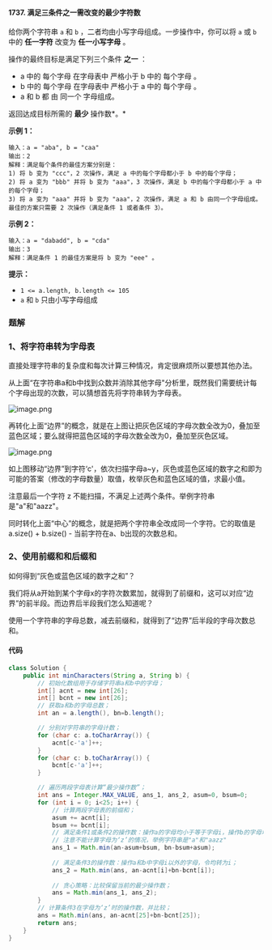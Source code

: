 #### 1737. 满足三条件之一需改变的最少字符数

给你两个字符串 `a` 和 `b` ，二者均由小写字母组成。一步操作中，你可以将 `a` 或 `b` 中的 **任一字符** 改变为 **任一小写字母** 。

操作的最终目标是满足下列三个条件 **之一** ：

* a 中的 每个字母 在字母表中 严格小于 b 中的 每个字母 。
* b 中的 每个字母 在字母表中 严格小于 a 中的 每个字母 。
* a 和 b 都 由 同一个 字母组成。

返回达成目标所需的 **最少** 操作数*。*

**示例 1：**

```shell
输入：a = "aba", b = "caa"
输出：2
解释：满足每个条件的最佳方案分别是：
1) 将 b 变为 "ccc"，2 次操作，满足 a 中的每个字母都小于 b 中的每个字母；
2) 将 a 变为 "bbb" 并将 b 变为 "aaa"，3 次操作，满足 b 中的每个字母都小于 a 中的每个字母；
3) 将 a 变为 "aaa" 并将 b 变为 "aaa"，2 次操作，满足 a 和 b 由同一个字母组成。
最佳的方案只需要 2 次操作（满足条件 1 或者条件 3）。
```

**示例 2：**

```shell
输入：a = "dabadd", b = "cda"
输出：3
解释：满足条件 1 的最佳方案是将 b 变为 "eee" 。
```

**提示：**

- `1 <= a.length, b.length <= 105`
- `a` 和 `b` 只由小写字母组成

### 题解

### 1、将字符串转为字母表

直接处理字符串的复杂度和每次计算三种情况，肯定很麻烦所以要想其他办法。

从上面“在字符串a和b中找到众数并消除其他字母"分析里，既然我们需要统计每个字母出现的次数，可以猜想首先将字符串转为字母表。

![image.png](http://gitlab.wsh-study.com/xp-study/LeeteCode/blob/master/贪心算法/images/满足三条件之一需改变的最少字符数/1.jpg)

再转化上面“边界”的概念，就是在上图让把灰色区域的字母次数全改为0，叠加至蓝色区域；要么就得把蓝色区域的字母次数全改为0，叠加至灰色区域。

![image.png](http://gitlab.wsh-study.com/xp-study/LeeteCode/blob/master/贪心算法/images/满足三条件之一需改变的最少字符数/2.jpg)

如上图移动“边界”到字符‘c'，依次扫描字母a~y，灰色或蓝色区域的数字之和即为可能的答案（修改的字母数量）取值，枚举灰色和蓝色区域的值，求最小值。

注意最后一个字符 z 不能扫描，不满足上述两个条件。举例字符串是"a"和"aazz"。

同时转化上面“中心”的概念，就是把两个字符串全改成同一个字符。它的取值是 a.size() + b.size() - 当前字符在a、b出现的次数总和。

### 2、使用前缀和和后缀和

如何得到“灰色或蓝色区域的数字之和”？

我们将从a开始到某个字母x的字符次数累加，就得到了前缀和，这可以对应“边界”的前半段。而边界后半段我们怎么知道呢？

使用一个字符串的字母总数，减去前缀和，就得到了“边界”后半段的字母次数总和。

#### 代码

```java
class Solution {
    public int minCharacters(String a, String b) {
        // 初始化数组用于存储字符串a和b中的字母；
        int[] acnt = new int[26];
        int[] bcnt = new int[26];
        // 获取a和b的字母总数；
        int an = a.length(), bn=b.length();

        // 分别对字符串的字母计数；
        for (char c: a.toCharArray()) {
            acnt[c-'a']++;
        }
        for (char c: b.toCharArray()) {
            bcnt[c-'a']++;
        }

        // 遍历两段字母表计算“最少操作数”；
        int ans = Integer.MAX_VALUE, ans_1, ans_2, asum=0, bsum=0;
        for (int i = 0; i<25; i++) {
            // 计算两段字母表的前缀和；
            asum += acnt[i];
            bsum += bcnt[i];
            // 满足条件1或条件2的操作数：操作a的字母均小于等于字母i，操作b的字母均大于字母i，或者反之；
            // 注意不能计算字母为‘z’的情况，举例字符串是"a"和"aazz"
            ans_1 = Math.min(an-asum+bsum, bn-bsum+asum);
            
            // 满足条件3的操作数：操作a和b中字母i以外的字母，令均转为i；
            ans_2 = Math.min(ans, an-acnt[i]+bn-bcnt[i]);
            
            // 贪心策略：比较保留当前的最少操作数；
            ans = Math.min(ans_1, ans_2);
        }
        // 计算条件3在字母为‘z’时的操作数，并比较；
        ans = Math.min(ans, an-acnt[25]+bn-bcnt[25]);
        return ans;
    }
}
```

